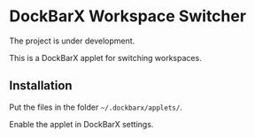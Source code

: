 # DockBarX Workspace Switcher

The project is under development.

This is a DockBarX applet for switching workspaces.

## Installation

Put the files in the folder `~/.dockbarx/applets/`.

Enable the applet in DockBarX settings.
